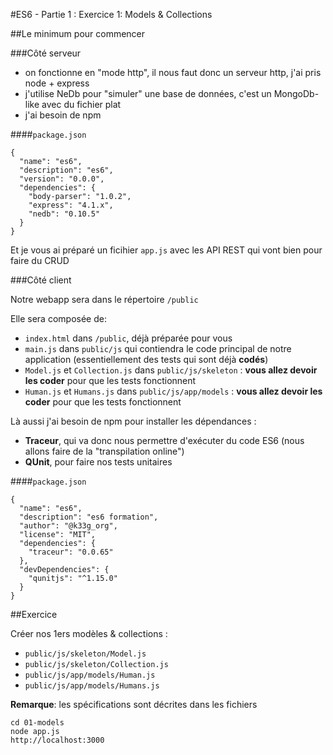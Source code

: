 #ES6 - Partie 1 : Exercice 1: Models & Collections

##Le minimum pour commencer

###Côté serveur

- on fonctionne en "mode http", il nous faut donc un serveur http, j'ai pris node + express
- j'utilise NeDb pour "simuler" une base de données, c'est un MongoDb-like avec du fichier plat
- j'ai besoin de npm

####`package.json`

    {
      "name": "es6",
      "description": "es6",
      "version": "0.0.0",
      "dependencies": {
        "body-parser": "1.0.2",
        "express": "4.1.x",
        "nedb": "0.10.5"
      }
    }

Et je vous ai préparé un ficihier `app.js` avec les API REST qui vont bien pour faire du CRUD

###Côté client

Notre webapp sera dans le répertoire `/public`

Elle sera composée de:

- `index.html` dans `/public`, déjà préparée pour vous
- `main.js` dans `public/js` qui contiendra le code principal de notre application (essentiellement des tests qui sont déjà **codés**)
- `Model.js` et `Collection.js` dans `public/js/skeleton` : **vous allez devoir les coder** pour que les tests fonctionnent
- `Human.js` et `Humans.js` dans `public/js/app/models` : **vous allez devoir les coder** pour que les tests fonctionnent

Là aussi j'ai besoin de npm pour installer les dépendances :

- **Traceur**, qui va donc nous permettre d'exécuter du code ES6 (nous allons faire de la "transpilation online")
- **QUnit**, pour faire nos tests unitaires

####`package.json`

    {
      "name": "es6",
      "description": "es6 formation",
      "author": "@k33g_org",
      "license": "MIT",
      "dependencies": {
        "traceur": "0.0.65"
      },
      "devDependencies": {
        "qunitjs": "^1.15.0"
      }
    }

##Exercice


Créer nos 1ers modèles & collections :

- `public/js/skeleton/Model.js`
- `public/js/skeleton/Collection.js`
- `public/js/app/models/Human.js`
- `public/js/app/models/Humans.js`

**Remarque**: les spécifications sont décrites dans les fichiers

    cd 01-models
    node app.js
    http://localhost:3000
